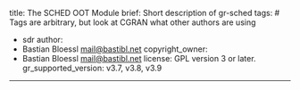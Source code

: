 title: The SCHED OOT Module
brief: Short description of gr-sched
tags: # Tags are arbitrary, but look at CGRAN what other authors are using
  - sdr
author:
  - Bastian Bloessl <mail@bastibl.net>
copyright_owner:
  - Bastian Bloessl <mail@bastibl.net>
license: GPL version 3 or later.
gr_supported_version: v3.7, v3.8, v3.9
---
